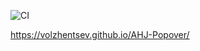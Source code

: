 ![CI](https://github.com/Volzhentsev/AHJ-Popover/actions/workflows/web.yml/badge.svg)

https://volzhentsev.github.io/AHJ-Popover/